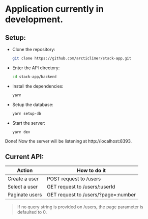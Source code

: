 # Application currently in development.

## Setup:
- Clone the repository:

    ```bash
    git clone https://github.com/arcticlimer/stack-app.git
    ```

- Enter the API directory:

    ```bash
    cd stack-app/backend
    ```

- Install the dependencies:
    
    ```bash
    yarn
    ```

- Setup the database:

    ```bash
    yarn setup-db
    ```

- Start the server:

    ```bash
    yarn dev
    ```

Done! Now the server will be listening at http://localhost:8393.

## Current API:

| Action         | How to do it                        |
|----------------|-------------------------------------|
| Create a user  | POST request to /users              |
| Select a user  | GET request to /users/:userId       |
| Paginate users | GET request to /users/?page=:number |

> If no query string is provided on /users, the page parameter is defaulted to 0.